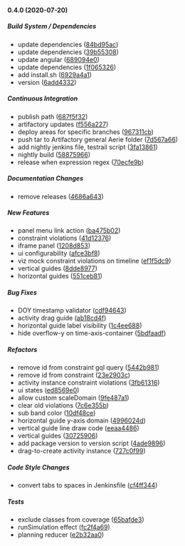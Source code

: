 #### 0.4.0 (2020-07-20)

##### Build System / Dependencies

*  update dependencies ([84bd95ac](https://github.jpl.nasa.gov/MPS/aerie-ui/commit/84bd95ac8b60579c40a3ff9fae0f75a9fd97b308))
*  update dependencies ([39b55308](https://github.jpl.nasa.gov/MPS/aerie-ui/commit/39b553083e4d2573dfba8342947222cdf0a5affd))
*  update angular ([689094e0](https://github.jpl.nasa.gov/MPS/aerie-ui/commit/689094e02cbf8008026dc1e058d019939d0171c3))
*  update dependencies ([1f065326](https://github.jpl.nasa.gov/MPS/aerie-ui/commit/1f065326de11e3e1fae663fdfbd126790fa1c0e2))
*  add install.sh ([6929a4a1](https://github.jpl.nasa.gov/MPS/aerie-ui/commit/6929a4a1573b36fc5bbf690ffa6dc8a370a95a82))
*  version ([6add4332](https://github.jpl.nasa.gov/MPS/aerie-ui/commit/6add43324d35604c744ab092b9aae50fa9282608))

##### Continuous Integration

*  publish path ([687f5f32](https://github.jpl.nasa.gov/MPS/aerie-ui/commit/687f5f32b126caecb9414412258d2f4511b918f8))
*  artifactory updates ([f556a227](https://github.jpl.nasa.gov/MPS/aerie-ui/commit/f556a2271b825302b01d2e8968a61869dd88cc3f))
*  deploy areas for specific branches ([967311cb](https://github.jpl.nasa.gov/MPS/aerie-ui/commit/967311cb87b236597d14d96a78bd2ef05cdd059a))
*  push tar to Artifactory general Aerie folder ([7d567a66](https://github.jpl.nasa.gov/MPS/aerie-ui/commit/7d567a664d6b475c6778c7a59cb4aaaa6772d965))
*  add nightly jenkins file, testrail script ([3fa13861](https://github.jpl.nasa.gov/MPS/aerie-ui/commit/3fa13861035b8cdfe042691ffba1f5a3d4b38bdc))
*  nightly build ([58875966](https://github.jpl.nasa.gov/MPS/aerie-ui/commit/588759668eca06bfbe212baed9f0e3e96d24fd7f))
*  release when expression regex ([70ecfe9b](https://github.jpl.nasa.gov/MPS/aerie-ui/commit/70ecfe9b5ac0a2cf561e0ac556f3eb4e0d975ec8))

##### Documentation Changes

*  remove releases ([4686a643](https://github.jpl.nasa.gov/MPS/aerie-ui/commit/4686a643b07ee885e4d8d32ce54ce0b56a9a8c0b))

##### New Features

*  panel menu link action ([ba475b02](https://github.jpl.nasa.gov/MPS/aerie-ui/commit/ba475b028808f6bf1003dd7ab91096019cb1353d))
*  constraint violations ([41d12376](https://github.jpl.nasa.gov/MPS/aerie-ui/commit/41d123763839885afdf663d53aff22eccf40b582))
*  iframe panel ([1208d853](https://github.jpl.nasa.gov/MPS/aerie-ui/commit/1208d8538f13a3bda08b63cd650dcedd483d010c))
*  ui configurability ([afce3bf8](https://github.jpl.nasa.gov/MPS/aerie-ui/commit/afce3bf859ed811da871f811e5e0a5439985c8b5))
*  viz mock constraint violations on timeline ([ef1f5dc9](https://github.jpl.nasa.gov/MPS/aerie-ui/commit/ef1f5dc968d310ef203de0337aa465b3e5e6e187))
*  vertical guides ([8dde8977](https://github.jpl.nasa.gov/MPS/aerie-ui/commit/8dde89775c3074741cf260bc1bfd8aa9a4a9e938))
*  horizontal guides ([551ceb81](https://github.jpl.nasa.gov/MPS/aerie-ui/commit/551ceb81e3989b1c83011f89bacef1bdf506cb51))

##### Bug Fixes

*  DOY timestamp validator ([cdf94643](https://github.jpl.nasa.gov/MPS/aerie-ui/commit/cdf94643c9c1feefd8ee33fe41c67cecb7ddf174))
*  activity drag guide ([ab18cd4f](https://github.jpl.nasa.gov/MPS/aerie-ui/commit/ab18cd4f7cf587906e559cdd8aa6ece7669caf32))
*  horizontal guide label visibility ([1c4ee688](https://github.jpl.nasa.gov/MPS/aerie-ui/commit/1c4ee6884808c4178f5764b56dc3b95100243c31))
*  hide overflow-y on time-axis-container ([5bdfaadf](https://github.jpl.nasa.gov/MPS/aerie-ui/commit/5bdfaadfe66f215b59bdcfb1f7ae571169acb6e3))

##### Refactors

*  remove id from constraint gql query ([5442b981](https://github.jpl.nasa.gov/MPS/aerie-ui/commit/5442b98186113ddcf0317b9e1777c9c1b41222b5))
*  remove id from constraint ([23e2903c](https://github.jpl.nasa.gov/MPS/aerie-ui/commit/23e2903c388e0b9ca23a0569e7fd7575de12fb62))
*  activity instance constraint violations ([3fb61316](https://github.jpl.nasa.gov/MPS/aerie-ui/commit/3fb61316d3c49be63997bf7d735871ae85dc5ab3))
*  ui states ([ed8569e0](https://github.jpl.nasa.gov/MPS/aerie-ui/commit/ed8569e0f4c4d94e244ffada9eaf529f4c6a62c1))
*  allow custom scaleDomain ([9fe487a1](https://github.jpl.nasa.gov/MPS/aerie-ui/commit/9fe487a102e50c3e1f97d88a1ee4bc8c275cebcb))
*  clear old violations ([7c6e355b](https://github.jpl.nasa.gov/MPS/aerie-ui/commit/7c6e355baec1ec7f8503c2b500ea51acad889ed6))
*  sub band color ([10df48ce](https://github.jpl.nasa.gov/MPS/aerie-ui/commit/10df48cea7269bbff16cf360c562c85ae87615e1))
*  horizontal guide y-axis domain ([4996024d](https://github.jpl.nasa.gov/MPS/aerie-ui/commit/4996024d3c1750fd98d5ae503509c2cf6a72265a))
*  vertical guide line draw code ([eeaa4486](https://github.jpl.nasa.gov/MPS/aerie-ui/commit/eeaa44864b2b98c207c5ce22475ec9160c8c73fa))
*  vertical guides ([30725906](https://github.jpl.nasa.gov/MPS/aerie-ui/commit/30725906ac737268feb6c61704c989320dd42c23))
*  add package version to version script ([4ade9896](https://github.jpl.nasa.gov/MPS/aerie-ui/commit/4ade98967315d4b538ea6493ca6120892a1b4065))
*  drag-to-create activity instance ([727c0f99](https://github.jpl.nasa.gov/MPS/aerie-ui/commit/727c0f990739c5c6fff9e4339769eef57b14c8fe))

##### Code Style Changes

*  convert tabs to spaces in Jenkinsfile ([cf4ff344](https://github.jpl.nasa.gov/MPS/aerie-ui/commit/cf4ff344463f31eebaee191f71c238b0bdafdd8b))

##### Tests

*  exclude classes from coverage ([65bafde3](https://github.jpl.nasa.gov/MPS/aerie-ui/commit/65bafde3db20b9958a51b150304266deb1886c9a))
*  runSimulation effect ([fc2f4a69](https://github.jpl.nasa.gov/MPS/aerie-ui/commit/fc2f4a69b70a21589f9dacd427ef29f0fb94c65a))
*  planning reducer ([e2b32aa0](https://github.jpl.nasa.gov/MPS/aerie-ui/commit/e2b32aa00ef1ae637033d77262575b4d75dbde0b))
